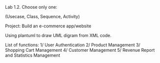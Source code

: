 Lab 1.2. Choose only one:

(Usecase, Class, Sequence, Activity)

Project: Build an e-commerce app/website

Using plantuml to draw UML digram from XML code.

List of functions:
1/ User Authentication
2/ Product Management
3/ Shopping Cart Management
4/ Customer Management
5/ Revenue Report and Statistics Management
